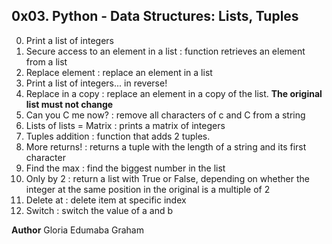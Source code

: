 ## 0x03. Python - Data Structures: Lists, Tuples

0. Print a list of integers
1. Secure access to an element in a list : function retrieves an element from a list
2. Replace element : replace an element in a list
3. Print a list of integers... in reverse!
4. Replace in a copy : replace an element in a copy of the list. **The original list must not change**
5. Can you C me now? : remove all characters of c and C from a string
6. Lists of lists = Matrix : prints a matrix of integers
7. Tuples addition : function that adds 2 tuples.
8. More returns! : returns a tuple with the length of a string and its first character
9. Find the max : find the biggest number in the list
10. Only by 2 : return a list with True or False, depending on whether the integer at the same position in the original is a multiple of 2
11. Delete at : delete item at specific index
12. Switch : switch the value of a and b

**Author**
Gloria Edumaba Graham